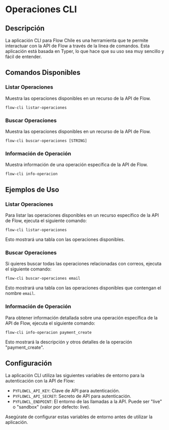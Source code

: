 # Operaciones CLI

## Descripción

La aplicación CLI para Flow Chile es una herramienta que te permite interactuar con la API de Flow a través de la línea de comandos. Esta aplicación está basada en Typer, lo que hace que su uso sea muy sencillo y fácil de entender.


## Comandos Disponibles

### Listar Operaciones

Muestra las operaciones disponibles en un recurso de la API de Flow.

```shell
flow-cli listar-operaciones
```

### Buscar Operaciones

Muestra las operaciones disponibles en un recurso de la API de Flow.

```shell
flow-cli buscar-operaciones [STRING]
```

### Información de Operación

Muestra información de una operación específica de la API de Flow.

```shell
flow-cli info-operacion
```


## Ejemplos de Uso

### Listar Operaciones

Para listar las operaciones disponibles en un recurso específico de la API de Flow, ejecuta el siguiente comando:

```
flow-cli listar-operaciones
```

Esto mostrará una tabla con las operaciones disponibles.

### Buscar Operaciones

Si quieres buscar todas las operaciones relacionadas con correos, ejecuta el siguiente comando:

```
flow-cli buscar-operaciones email
```

Esto mostrará una tabla con las operaciones disponibles que contengan el nombre `email`.

### Información de Operación

Para obtener información detallada sobre una operación específica de la API de Flow, ejecuta el siguiente comando:

```
flow-cli info-operacion payment_create
```

Esto mostrará la descripción y otros detalles de la operación "payment_create".

## Configuración

La aplicación CLI utiliza las siguientes variables de entorno para la autenticación con la API de Flow:

- `PYFLOWCL_API_KEY`: Clave de API para autenticación.
- `PYFLOWCL_API_SECRET`: Secreto de API para autenticación.
- `PYFLOWCL_ENDPOINT`: El entorno de las llamadas a la API. Puede ser "live" o "sandbox" (valor por defecto: live).

Asegúrate de configurar estas variables de entorno antes de utilizar la aplicación.
